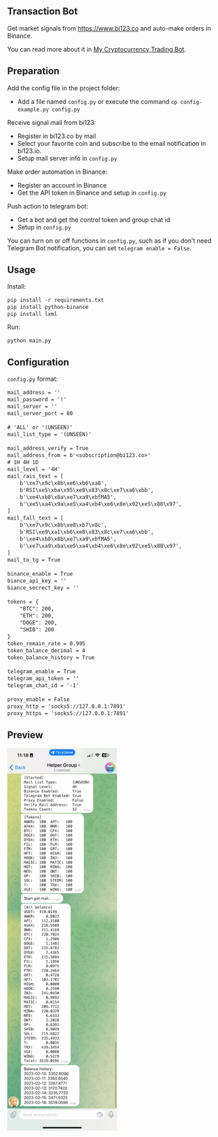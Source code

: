 ## Transaction Bot

Get market signals from https://www.bi123.co and auto-make orders in Binance.

You can read more about it in [My Cryptocurrency Trading Bot](https://smallyu-net.translate.goog/2022/12/03/%E6%88%91%E7%9A%84%E5%8A%A0%E5%AF%86%E8%B4%A7%E5%B8%81%E4%BA%A4%E6%98%93%E6%9C%BA%E5%99%A8%E4%BA%BA/?_x_tr_sch=http&_x_tr_sl=auto&_x_tr_tl=zh-CN&_x_tr_hl=en&_x_tr_pto=wapp).

## Preparation

Add the config file in the project folder:

- Add a file named `config.py` or execute the command `cp config-example.py config.py`

Receive signal mail from bi123:

- Register in bi123.co by mail
- Select your favorite coin and subscribe to the email notification in bi123.io.
- Setup mail server info in `config.py`

Make order automation in Binance:

- Register an account in Binance
- Get the API token in Binance and setup in `config.py`

Push action to telegram bot:

- Get a bot and get the control token and group chat id
- Setup in `config.py`

You can turn on or off functions in `config.py`, such as if you don't need Telegram Bot notification, you can set `telegram enable = False`.

## Usage

Install:

```
pip install -r requirements.txt
pip install python-binance
pip install lxml
```

Run:

```
python main.py
```

## Configuration

`config.py` format:

```
mail_address = ''
mail_password = '!'
mail_server = ''
mail_server_port = 80

# 'ALL' or '(UNSEEN)'
mail_list_type = '(UNSEEN)'

mail_address_verify = True
mail_address_from = b'<subscription@bi123.co>'
# 1H 4H 1D
mail_level = '4H'
mail_rais_text = [
    b'\xe7\x9c\x8b\xe6\xb6\xa8',
    b'RSI\xe5\xba\x95\xe8\x83\x8c\xe7\xa6\xbb',
    b'\xe4\xb8\x8a\xe7\xa9\xbfMA5',
    b'\xe5\xa4\x9a\xe5\xa4\xb4\xe6\x8e\x92\xe5\x88\x97',
]
mail_fall_text = [
    b'\xe7\x9c\x8b\xe8\xb7\x8c',
    b'RSI\xe9\xa1\xb6\xe8\x83\x8c\xe7\xa6\xbb',
    b'\xe4\xb8\x8b\xe7\xa9\xbfMA5',
    b'\xe7\xa9\xba\xe5\xa4\xb4\xe6\x8e\x92\xe5\x88\x97',
]
mail_to_tg = True

binance_enable = True
biance_api_key = ''
biance_secrect_key = ''

tokens = {
    "BTC": 200,
    "ETH": 200,
    "DOGE": 200,
    "SHIB": 200
}
token_remain_rate = 0.995
token_balance_decimal = 4
token_balance_history = True

telegram_enable = True
telegram_api_token = ''
telegram_chat_id = '-1'

proxy_enable = False
proxy_http = 'socks5://127.0.0.1:7891'
proxy_https = 'socks5://127.0.0.1:7891'
```

## Preview

<img src="./README.jpg" width="50%">
